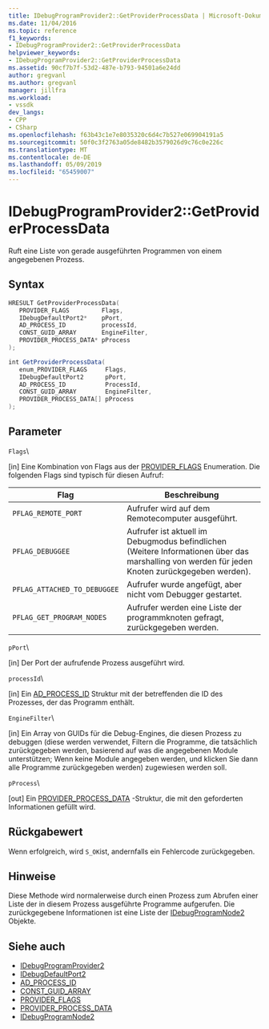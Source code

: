 ```yaml
---
title: IDebugProgramProvider2::GetProviderProcessData | Microsoft-Dokumentation
ms.date: 11/04/2016
ms.topic: reference
f1_keywords:
- IDebugProgramProvider2::GetProviderProcessData
helpviewer_keywords:
- IDebugProgramProvider2::GetProviderProcessData
ms.assetid: 90cf7b7f-53d2-487e-b793-94501a6e24dd
author: gregvanl
ms.author: gregvanl
manager: jillfra
ms.workload:
- vssdk
dev_langs:
- CPP
- CSharp
ms.openlocfilehash: f63b43c1e7e8035320c6d4c7b527e069904191a5
ms.sourcegitcommit: 50f0c3f2763a05de8482b3579026d9c76c0e226c
ms.translationtype: MT
ms.contentlocale: de-DE
ms.lasthandoff: 05/09/2019
ms.locfileid: "65459007"
---
```

# <a name="idebugprogramprovider2getproviderprocessdata"></a>IDebugProgramProvider2::GetProviderProcessData
Ruft eine Liste von gerade ausgeführten Programmen von einem angegebenen Prozess.

## <a name="syntax"></a>Syntax

```cpp
HRESULT GetProviderProcessData(
   PROVIDER_FLAGS         Flags,
   IDebugDefaultPort2*    pPort,
   AD_PROCESS_ID          processId,
   CONST_GUID_ARRAY       EngineFilter,
   PROVIDER_PROCESS_DATA* pProcess
);
```

```csharp
int GetProviderProcessData(
   enum_PROVIDER_FLAGS     Flags,
   IDebugDefaultPort2      pPort,
   AD_PROCESS_ID           ProcessId,
   CONST_GUID_ARRAY        EngineFilter,
   PROVIDER_PROCESS_DATA[] pProcess
);
```

## <a name="parameters"></a>Parameter
 `Flags`\

 [in] Eine Kombination von Flags aus der [PROVIDER_FLAGS](../../../extensibility/debugger/reference/provider-flags.md) Enumeration. Die folgenden Flags sind typisch für diesen Aufruf:

|Flag|Beschreibung|
|----------|-----------------|
|`PFLAG_REMOTE_PORT`|Aufrufer wird auf dem Remotecomputer ausgeführt.|
|`PFLAG_DEBUGGEE`|Aufrufer ist aktuell im Debugmodus befindlichen (Weitere Informationen über das marshalling von werden für jeden Knoten zurückgegeben werden).|
|`PFLAG_ATTACHED_TO_DEBUGGEE`|Aufrufer wurde angefügt, aber nicht vom Debugger gestartet.|
|`PFLAG_GET_PROGRAM_NODES`|Aufrufer werden eine Liste der programmknoten gefragt, zurückgegeben werden.|

 `pPort`\

 [in] Der Port der aufrufende Prozess ausgeführt wird.

 `processId`\

 [in] Ein [AD_PROCESS_ID](../../../extensibility/debugger/reference/ad-process-id.md) Struktur mit der betreffenden die ID des Prozesses, der das Programm enthält.

 `EngineFilter`\

 [in] Ein Array von GUIDs für die Debug-Engines, die diesen Prozess zu debuggen (diese werden verwendet, Filtern die Programme, die tatsächlich zurückgegeben werden, basierend auf was die angegebenen Module unterstützen; Wenn keine Module angegeben werden, und klicken Sie dann alle Programme zurückgegeben werden) zugewiesen werden soll.

 `pProcess`\

 [out] Ein [PROVIDER_PROCESS_DATA](../../../extensibility/debugger/reference/provider-process-data.md) -Struktur, die mit den geforderten Informationen gefüllt wird.

## <a name="return-value"></a>Rückgabewert
 Wenn erfolgreich, wird `S_OK`ist, andernfalls ein Fehlercode zurückgegeben.

## <a name="remarks"></a>Hinweise
 Diese Methode wird normalerweise durch einen Prozess zum Abrufen einer Liste der in diesem Prozess ausgeführte Programme aufgerufen. Die zurückgegebene Informationen ist eine Liste der [IDebugProgramNode2](../../../extensibility/debugger/reference/idebugprogramnode2.md) Objekte.

## <a name="see-also"></a>Siehe auch
- [IDebugProgramProvider2](../../../extensibility/debugger/reference/idebugprogramprovider2.md)
- [IDebugDefaultPort2](../../../extensibility/debugger/reference/idebugdefaultport2.md)
- [AD_PROCESS_ID](../../../extensibility/debugger/reference/ad-process-id.md)
- [CONST_GUID_ARRAY](../../../extensibility/debugger/reference/const-guid-array.md)
- [PROVIDER_FLAGS](../../../extensibility/debugger/reference/provider-flags.md)
- [PROVIDER_PROCESS_DATA](../../../extensibility/debugger/reference/provider-process-data.md)
- [IDebugProgramNode2](../../../extensibility/debugger/reference/idebugprogramnode2.md)